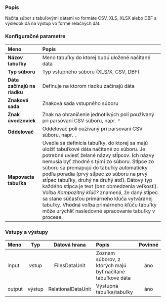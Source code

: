 ### Popis

Načíta súbor s tabuľovými dátami vo formáte CSV, XLS, XLSX alebo DBF a výsledok dá na výstup vo forme relačných dát.

### Konfiguračné parametre

| Meno | Popis |
|:----|:----|
|**Názov tabuľky** | Meno tabuľky do ktorej budú uložené načítané dáta |
|**Typ súboru** | Typ vstupného súboru (XLS/X, CSV, DBF) |
|**Dáta začínajú na riadku** | Definuje na ktorom riadku začínajú dáta |
|**Znaková sada** | Znaková sada vstupného súboru |
|**Znak úvodzoviek** | Znak na ohraničenie jednotlivých polí používaný pri parsovaní CSV súboru, napr. `"` |
|**Oddelovač** | Oddelovač polí oužívaný pri parsovaní CSV súboru, napr. `,` |
|**Mapovacia tabuľka** | Uvedie sa definícia tabuľky, do ktorej sa majú uložiť tabuľkové dáta načítané zo súboru. Je potrebné uviesť želané názvy stĺpcov. Ich názvy nemusia byť zhodné s tými zo súboru. Stĺpce zo súboru sa premapujú do tabuľky automaticky podľa poradia (prvý stĺpec zo súboru na prvý stĺpec tabuľky, druhý na druhý atď). Dátový typ každého stĺpca je text (bez obmedzenia veľkosti). Voľba *Kompozitný kľúč?* znamená, že daný stĺpec sa stane súčasťou primárneho klúča vytváranej tabuľky. Vhodná voľba primárneho kľúču tabuľky môže urýchliť nasledovné spracovanie tabuľky v procese.

### Vstupy a výstupy

|Meno |Typ | Dátová hrana | Popis | Povinné |
|:--------|:------:|:------:|:-------------|:---------------------:|
|input  |vstup| FilesDataUnit | Zoznam súborov, z ktorých majú byť načítané tabuľkové dáta |áno|
|output |výstup| RelationalDataUnit| Výstupná tabuľka/tabuľky |áno|
